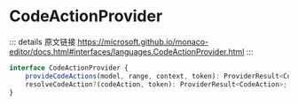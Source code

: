 # CodeActionProvider
        
::: details 原文链接
https://microsoft.github.io/monaco-editor/docs.html#interfaces/languages.CodeActionProvider.html
:::

```ts
interface CodeActionProvider {
    provideCodeActions(model, range, context, token): ProviderResult<CodeActionList>;
    resolveCodeAction?(codeAction, token): ProviderResult<CodeAction>;
}
```